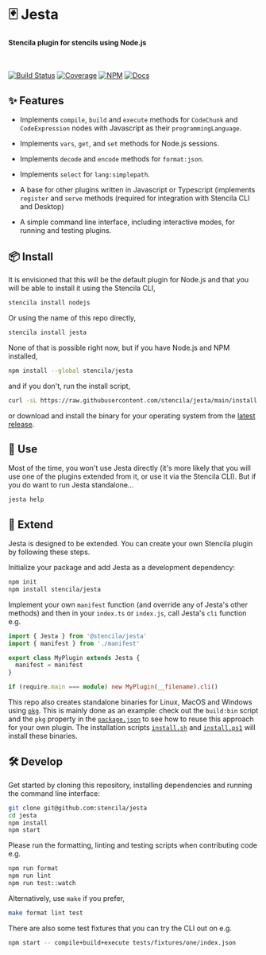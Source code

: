 # 🃏 Jesta

#### Stencila plugin for stencils using Node.js

<br>

[![Build Status](https://dev.azure.com/stencila/stencila/_apis/build/status/stencila.jesta?branchName=main)](https://dev.azure.com/stencila/stencila/_build/latest?definitionId=13&branchName=main)
[![Coverage](https://codecov.io/gh/stencila/jesta/branch/main/graph/badge.svg)](https://codecov.io/gh/stencila/jesta)
[![NPM](https://img.shields.io/npm/v/@stencila/jesta.svg?style=flat)](https://www.npmjs.com/package/@stencila/jesta)
[![Docs](https://img.shields.io/badge/docs-latest-blue.svg)](https://stencila.github.io/jesta/)

## ✨ Features

- Implements `compile`, `build` and `execute` methods for `CodeChunk` and `CodeExpression` nodes with Javascript as their `programmingLanguage`.

- Implements `vars`, `get`, and `set` methods for Node.js sessions.

- Implements `decode` and `encode` methods for `format:json`.

- Implements `select` for `lang:simplepath`.

- A base for other plugins written in Javascript or Typescript (implements `register` and `serve` methods (required for integration with Stencila CLI and Desktop)

- A simple command line interface, including interactive modes, for running and testing plugins.

## 📦 Install

It is envisioned that this will be the default plugin for Node.js and that you will be able to install it using the Stencila CLI,

```sh
stencila install nodejs
```

Or using the name of this repo directly,

```sh
stencila install jesta
```

None of that is possible right now, but if you have Node.js and NPM installed,

```sh
npm install --global stencila/jesta
```

and if you don't, run the install script,

```sh
curl -sL https://raw.githubusercontent.com/stencila/jesta/main/install.sh | sh
```

or download and install the binary for your operating system from the [latest release](https://github.com/stencila/jesta/releases).

## 🚀 Use

Most of the time, you won't use Jesta directly (it's more likely that you will use one of the plugins extended from it, or use it via the Stencila CLI). But if you do want to run Jesta standalone...

```sh
jesta help
```

## 💪 Extend

Jesta is designed to be extended. You can create your own Stencila plugin by following these steps.

Initialize your package and add Jesta as a development dependency:

```sh
npm init
npm install stencila/jesta
```

Implement your own `manifest` function (and override any of Jesta's other methods) and then in your `index.ts` or `index.js`, call Jesta's `cli` function e.g.

```ts
import { Jesta } from '@stencila/jesta'
import { manifest } from './manifest'

export class MyPlugin extends Jesta {
  manifest = manifest
}

if (require.main === module) new MyPlugin(__filename).cli()
```

This repo also creates standalone binaries for Linux, MacOS and Windows using [`pkg`](https://github.com/vercel/pkg). This is mainly done as an example: check out the `build:bin` script and the `pkg` property in the [`package.json`](package.json) to see how to reuse this approach for your own plugin. The installation scripts [`install.sh`](install.sh) and [`install.ps1`](install.ps1) will install these binaries.

## 🛠️ Develop

Get started by cloning this repository, installing dependencies and running the command line interface:

```sh
git clone git@github.com:stencila/jesta
cd jesta
npm install
npm start
```

Please run the formatting, linting and testing scripts when contributing code e.g.

```sh
npm run format
npm run lint
npm run test::watch
```

Alternatively, use `make` if you prefer,

```sh
make format lint test
```

There are also some test fixtures that you can try the CLI out on e.g.

```sh
npm start -- compile+build+execute tests/fixtures/one/index.json
```
